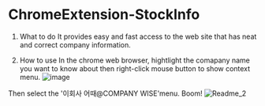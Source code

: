 # ChromeExtension-StockInfo
  1. What to do
  It provides easy and fast access to the web site that has neat and correct company information.

  2. How to use
  In the chrome web browser, 
  hightlight the comapany name you want to know about
  then right-click mouse button to show context menu.
  ![image](https://github.com/SomersetMaugham/ChromeExtension-StockInfo/assets/56792554/24b60584-194f-486e-aad7-697d13119442)


  Then select the '이회사 어때@COMPANY WISE'menu.
  Boom!
  ![Readme_2](https://github.com/SomersetMaugham/ChromeExtension-StockInfo/assets/56792554/907d349d-c4d4-4bca-ad55-06f6d929dd3c)
